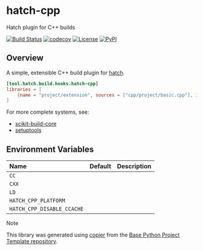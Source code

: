 # hatch-cpp

Hatch plugin for C++ builds

[![Build Status](https://github.com/python-project-templates/hatch-cpp/actions/workflows/build.yaml/badge.svg?branch=main&event=push)](https://github.com/python-project-templates/hatch-cpp/actions/workflows/build.yaml)
[![codecov](https://codecov.io/gh/python-project-templates/hatch-cpp/branch/main/graph/badge.svg)](https://codecov.io/gh/python-project-templates/hatch-cpp)
[![License](https://img.shields.io/github/license/python-project-templates/hatch-cpp)](https://github.com/python-project-templates/hatch-cpp)
[![PyPI](https://img.shields.io/pypi/v/hatch-cpp.svg)](https://pypi.python.org/pypi/hatch-cpp)

## Overview

A simple, extensible C++ build plugin for [hatch](https://hatch.pypa.io/latest/).

```toml
[tool.hatch.build.hooks.hatch-cpp]
libraries = [
    {name = "project/extension", sources = ["cpp/project/basic.cpp"], include-dirs = ["cpp"]}
]
```

For more complete systems, see:
- [scikit-build-core](https://github.com/scikit-build/scikit-build-core)
- [setuptools](https://setuptools.pypa.io/en/latest/userguide/ext_modules.html)

## Environment Variables
| Name | Default | Description |
|:-----|:--------|:------------|
|`CC`| | |
|`CXX`| | |
|`LD`| | |
|`HATCH_CPP_PLATFORM`| | |
|`HATCH_CPP_DISABLE_CCACHE`| | |

> [!NOTE]
> This library was generated using [copier](https://copier.readthedocs.io/en/stable/) from the [Base Python Project Template repository](https://github.com/python-project-templates/base).

